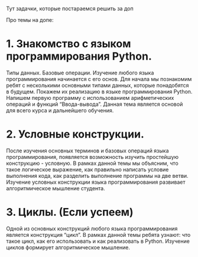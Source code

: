 Тут задачки, которые постараемся решить за доп

Про темы на допе:

# 1. Знакомство с языком программирования Python.
Типы данных. Базовые операции. Изучение любого языка программирования начинается с его основ. Для начала мы познакомим ребят с несколькими основными типами данных, которые понадобятся в будущем. Покажем их реализацию в языке программирования Python. Напишем первую программу с использованием арифметических операций и функций “Ввода-вывода”. Данная тема является основой для всего курса и дальнейшего обучения.

# 2. Условные конструкции.
После изучения основных терминов и базовых операций языка программирования, появляется возможность изучить простейшую конструкцию - условную. В рамках данной темы мы объясним, что такое логическое выражение, как правильно написать условие выполнения кода, как разделить выполнение программы на две ветви. Изучение условных конструкции языка программирования развивает алгоритмическое мышление студента.



# 3. Циклы. (Если успеем)
Одной из основных конструкций любого языка программирования является конструкция “цикл”. В рамках данной темы ребята узнают: что такое цикл, как его использовать и как реализовать в Python. Изучение циклов формирует алгоритмическое мышление.
